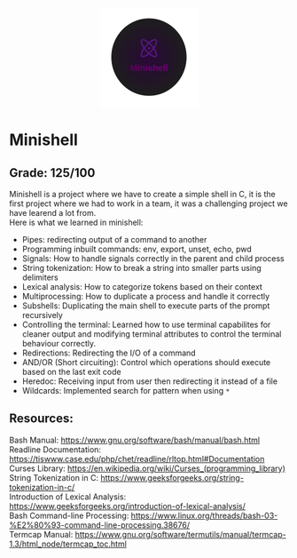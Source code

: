 <p align="center">
  <img width="180" height="180" src="minishell_logo.png">
</p>

# Minishell
## Grade: 125/100
Minishell is a project where we have to create a simple shell in C, it is the first project where we had to work in a team, it was a challenging project we have learend a lot from.  
Here is what we learned in minishell:
* Pipes: redirecting output of a command to another
* Programming inbuilt commands: env, export, unset, echo, pwd
* Signals: How to handle signals correctly in the parent and child process
* String tokenization: How to break a string into smaller parts using delimiters
* Lexical analysis: How to categorize tokens based on their context
* Multiprocessing: How to duplicate a process and handle it correctly
* Subshells: Duplicating the main shell to execute parts of the prompt recursively
* Controlling the terminal: Learned how to use terminal capabilites for cleaner output and modifying terminal attributes to control the terminal behaviour correctly.
* Redirections: Redirecting the I/O of a command
* AND/OR (Short circuiting): Control which operations should execute based on the last exit code
* Heredoc: Receiving input from user then redirecting it instead of a file
* Wildcards: Implemented search for pattern when using `*`
## Resources:
Bash Manual: https://www.gnu.org/software/bash/manual/bash.html  
Readline Documentation: https://tiswww.case.edu/php/chet/readline/rltop.html#Documentation  
Curses Library: https://en.wikipedia.org/wiki/Curses_(programming_library)  
String Tokenization in C: https://www.geeksforgeeks.org/string-tokenization-in-c/  
Introduction of Lexical Analysis: https://www.geeksforgeeks.org/introduction-of-lexical-analysis/  
Bash Command-line Processing: https://www.linux.org/threads/bash-03-%E2%80%93-command-line-processing.38676/  
Termcap Manual: https://www.gnu.org/software/termutils/manual/termcap-1.3/html_node/termcap_toc.html
